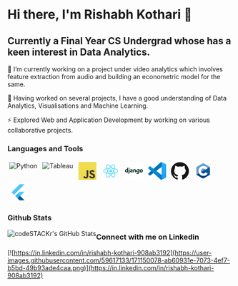 
# Hi there, I'm Rishabh Kothari 👋 
## Currently a Final Year CS Undergrad whose has a keen interest in Data Analytics.



🌱 I’m currently working on a project under video analytics which involves feature extraction from audio and building an econometric model for the same.

👯 Having worked on several projects, I have a good understanding of Data Analytics, Visualisations and Machine Learning.

⚡ Explored Web and Application Development by working on various collaborative projects.



### Languages and Tools

<p align="left-align">
<img src="https://img.icons8.com/fluency/48/000000/python.png" alt="Python" height="40" style="vertical-align:top; margin:4px">
<img src="https://img.icons8.com/color/48/000000/tableau-software.png" alt="Tableau" height="40" style="vertical-align:top; margin:4px">
<img src="https://raw.githubusercontent.com/github/explore/80688e429a7d4ef2fca1e82350fe8e3517d3494d/topics/javascript/javascript.png" alt="Javascript" height="40" style="vertical-align:top; margin:4px">
<img src="https://raw.githubusercontent.com/github/explore/80688e429a7d4ef2fca1e82350fe8e3517d3494d/topics/react/react.png" alt="React" height="40" style="vertical-align:top; margin:4px">
<img src="https://raw.githubusercontent.com/github/explore/80688e429a7d4ef2fca1e82350fe8e3517d3494d/topics/django/django.png" alt="Django" height="40" style="vertical-align:top; margin:4px">
<img src="https://raw.githubusercontent.com/github/explore/80688e429a7d4ef2fca1e82350fe8e3517d3494d/topics/visual-studio-code/visual-studio-code.png" alt="VS Code" height="40" style="vertical-align:top; margin:4px">
<img src="https://raw.githubusercontent.com/github/explore/78df643247d429f6cc873026c0622819ad797942/topics/github/github.png" alt="Github" height="40" style="vertical-align:top; margin:4px">
<img src="https://raw.githubusercontent.com/github/explore/80688e429a7d4ef2fca1e82350fe8e3517d3494d/topics/c/c.png" alt="Java" height="40" style="vertical-align:top; margin:4px">
<img src="https://raw.githubusercontent.com/github/explore/80688e429a7d4ef2fca1e82350fe8e3517d3494d/topics/flutter/flutter.png" alt="Flutter" height="40" style="vertical-align:top; margin:4px">
</p>

### Github Stats
  <img align="left" alt="codeSTACKr's GitHub Stats" src="https://github-readme-stats.vercel.app/api?username=rishabh547&show_icons=true&hide_border=false&title_color=ff652f&icon_color=FFE400&bg_color=09131B&text_color=ffffff&border_color=0c1a25" />

### Connect with me on Linkedin
[![https://in.linkedin.com/in/rishabh-kothari-908ab3192](https://user-images.githubusercontent.com/59617133/171150078-ab60931e-7073-4ef7-b5bd-49b93ade4caa.png)](https://in.linkedin.com/in/rishabh-kothari-908ab3192)
<!--
**rishabh547/rishabh547** is a ✨ _special_ ✨ repository because its `README.md` (this file) appears on your GitHub profile.

Here are some ideas to get you started:

- 🔭 I’m currently working on ...
- 🌱 I’m currently learning ...
- 👯 I’m looking to collaborate on ...
- 🤔 I’m looking for help with ...
- 💬 Ask me about ...
- 📫 How to reach me: ...
- 😄 Pronouns: ...
- ⚡ Fun fact: ...
-->
